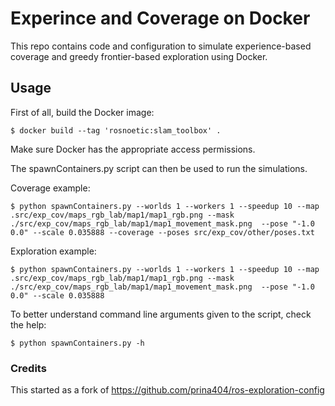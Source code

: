 # Experince and Coverage on Docker
This repo contains code and configuration to simulate experience-based coverage and greedy frontier-based exploration using Docker.

## Usage
First of all, build the Docker image:
```shell
$ docker build --tag 'rosnoetic:slam_toolbox' .
```

Make sure Docker has the appropriate access permissions.

The spawnContainers.py script can then be used to run the simulations.

Coverage example:
```shell
$ python spawnContainers.py --worlds 1 --workers 1 --speedup 10 --map .src/exp_cov/maps_rgb_lab/map1/map1_rgb.png --mask ./src/exp_cov/maps_rgb_lab/map1/map1_movement_mask.png  --pose "-1.0 0.0" --scale 0.035888 --coverage --poses src/exp_cov/other/poses.txt
```
Exploration example:
```shell
$ python spawnContainers.py --worlds 1 --workers 1 --speedup 10 --map .src/exp_cov/maps_rgb_lab/map1/map1_rgb.png --mask ./src/exp_cov/maps_rgb_lab/map1/map1_movement_mask.png  --pose "-1.0 0.0" --scale 0.035888
```

To better understand command line arguments given to the script, check the help:
```shell
$ python spawnContainers.py -h
```

### Credits
This started as a fork of https://github.com/prina404/ros-exploration-config